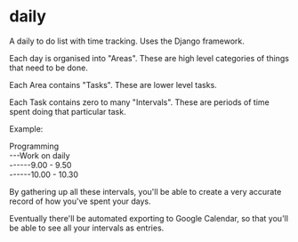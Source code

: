 # daily
A daily to do list with time tracking. Uses the Django framework.

Each day is organised into "Areas". These are high level categories of things that need to be done.

Each Area contains "Tasks". These are lower level tasks.

Each Task contains zero to many "Intervals". These are periods of time spent doing that particular task.

Example:

Programming  
---Work on daily  
------9.00 - 9.50  
------10.00 - 10.30  

By gathering up all these intervals, you'll be able to create a very accurate record of how you've spent your days.

Eventually there'll be automated exporting to Google Calendar, so that you'll be able to see all your intervals as entries.
